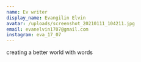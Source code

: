 ```yaml
---
name: Ev writer
display_name: Evangilin Elvin
avatar: /uploads/screenshot_20210111_104211.jpg
email: evanelvin1707@gmail.com
instagram: eva_17_07
---
```

creating a better world with words